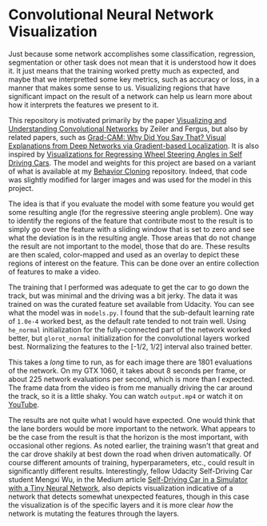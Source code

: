 # Convolutional Neural Network Visualization

Just because some network accomplishes some classification, regression,
segmentation or other task does not mean that it is understood how 
it does it.  It just means that the training worked pretty much as
expected, and maybe that we interpretted some key metrics, such as accuracy
or loss, in a manner that makes some sense to us.  Visualizing regions
that have significant impact on the result of a network can help us
learn more about how it interprets the features we present to it.

This repository is motivated primarily by the paper 
[Visualizing and Understanding Convolutional Networks](https://arxiv.org/pdf/1311.2901.pdf)
by Zeiler and Fergus, but also by related papers, such as
[Grad-CAM: Why Did You Say That? Visual Explanations from Deep Networks via Gradient-based Localization](https://arxiv.org/pdf/1610.02391v1.pdf).  It is also inspired by 
[Visualizations for Regressing Wheel Steering Angles in Self Driving Cars](https://jacobgil.github.io/deeplearning/vehicle-steering-angle-visualizations).  The model and weights for this project are based
on a variant of what is available at my 
[Behavior Cloning](https://github.com/ColinShaw/python-behavior-cloning-simulator)
repository.  Indeed, that code was slightly modified for larger images and 
was used for the model in this project.

The idea is that if you evaluate the model with some feature you would
get some resulting angle (for the regressive steering angle problem).
One way to identify the regions of the feature that contribute most to
the result is to simply go over the feature with a sliding window that
is set to zero and see what the deviation is in the resulting angle. 
Those areas that do not change the result are not important to the model,
those that do are.  These results are then scaled, color-mapped and 
used as an overlay to depict these regions of interest on the feature.
This can be done over an entire collection of features to make a video.

The training that I performed was adequate to get the car to go down
the track, but was minimal and the driving was a bit jerky.  The
data it was trained on was the curated feature set available from
Udacity.  You can see what the model was in `models.py`.  I found that
the sub-default learning rate of `1.0e-4` worked best, as the default
rate tended to not train well.  Using `he_normal` initialization for the fully-connected
part of the network worked better, but `glorot_normal` initialization
for the convolutional layers worked best.  Normalizing the features to the
[-1/2, 1/2] interval also trained better.

This takes a _long_ time to run, as for each image there are 1801 
evaluations of the network.  On my GTX 1060, it takes about 8 seconds
per frame, or about 225 network evaluations per second, which is more
than I expected.  The frame data from the video is from me manually 
driving the car around the track, so it is a little shaky. You can
watch `output.mp4` or watch it on [YouTube](https://youtu.be/e7vb43f_ZxM).

The results are not quite what I would have expected.  One would think 
that the lane borders would be more important to the network.  What 
appears to be the case from the result is that the horizon is the most important,
with occasional other regions.  As noted earlier, the training wasn't that 
great and the car drove shakily at best down the road when driven
automatically.  Of course different amounts of training, hyperparameters, etc.,
could result in significantly different results.  Interestingly, fellow Udacity 
Self-Driving Car student Mengxi Wu, in the Medium article 
[Self-Driving Car in a Simulator with a Tiny Neural Network](https://medium.com/@xslittlegrass/self-driving-car-in-a-simulator-with-a-tiny-neural-network-13d33b871234#.82g84vogz),
also depicts visualization indicative of a network that detects somewhat unexpected
features, though in this case the visualization is of the specific layers
and it is more clear _how_ the network is mutating the features through
the layers.  
